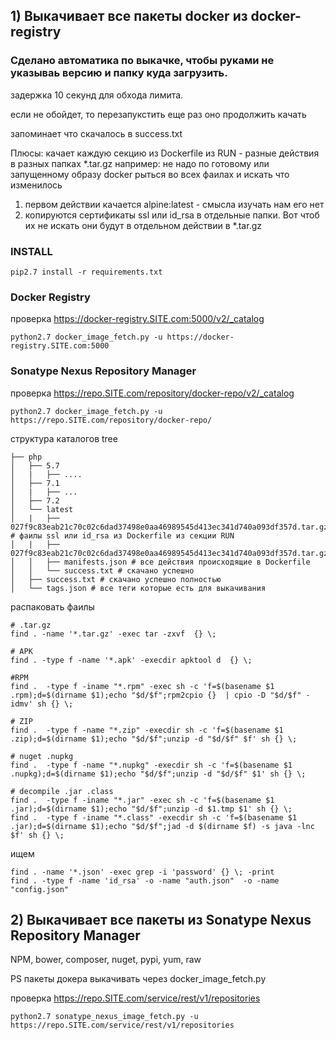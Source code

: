 ## 1) Выкачивает все пакеты docker из docker-registry

### Сделано автоматика по выкачке, чтобы руками не указываь версию и папку куда загрузить.

задержка 10 секунд для обхода лимита. 

если не обойдет, то перезапукстить еще раз оно продолжить качать

запоминает что скачалось в success.txt



Плюсы: качает каждую секцию  из Dockerfile из RUN - разные действия в разных папках *.tar.gz
например:
не надо по готовому или запущенному образу docker рыться во всех фаилах и искать что изменилось
1) первом действии качается alpine:latest - смысла изучать нам его нет
2) копируются сертификаты ssl или id_rsa в отдельные папки. Вот чтоб их не искать они будут в отдельном действии в *.tar.gz

### INSTALL

```
pip2.7 install -r requirements.txt 
```


###  Docker Registry

проверка https://docker-registry.SITE.com:5000/v2/_catalog

```
python2.7 docker_image_fetch.py -u https://docker-registry.SITE.com:5000
```

###  Sonatype Nexus Repository Manager

проверка https://repo.SITE.com/repository/docker-repo/v2/_catalog

```
python2.7 docker_image_fetch.py -u https://repo.SITE.com/repository/docker-repo/
```

структура каталогов tree

```
├── php
│   ├── 5.7
│   |   ├── ....
│   ├── 7.1
│   |   ├── ...
│   ├── 7.2
│   └── latest
│   |   ├── 027f9c83eab21c70c02c6dad37498e0aa46989545d413ec341d740a093df357d.tar.gz # фаилы ssl или id_rsa из Dockerfile из секции RUN
│   |   ├── 027f9c83eab21c70c02c6dad37498e0aa46989545d413ec341d740a093df357d.tar.gz
│   │   ├── manifests.json # все действия происходящие в Dockerfile
│   │   └── success.txt # скачано успешно
│   ├── success.txt # скачано успешно полностью
│   └── tags.json # все теги которые есть для выкачивания
```

распаковать фаилы
```
# .tar.gz
find . -name '*.tar.gz' -exec tar -zxvf  {} \;

# APK
find . -type f -name '*.apk' -execdir apktool d  {} \;

#RPM
find .  -type f -iname "*.rpm" -exec sh -c 'f=$(basename $1 .rpm);d=$(dirname $1);echo "$d/$f";rpm2cpio {}  | cpio -D "$d/$f" -idmv' sh {} \;

# ZIP
find .  -type f -name "*.zip" -execdir sh -c 'f=$(basename $1 .zip);d=$(dirname $1);echo "$d/$f";unzip -d "$d/$f" $f' sh {} \;

# nuget .nupkg
find .  -type f -name "*.nupkg" -execdir sh -c 'f=$(basename $1 .nupkg);d=$(dirname $1);echo "$d/$f";unzip -d "$d/$f" $1' sh {} \;

# decompile .jar .class
find .  -type f -iname "*.jar" -exec sh -c 'f=$(basename $1 .jar);d=$(dirname $1);echo "$d/$f";unzip -d $1.tmp $1' sh {} \;
find .  -type f -iname "*.class" -execdir sh -c 'f=$(basename $1 .jar);d=$(dirname $1);echo "$d/$f";jad -d $(dirname $f) -s java -lnc $f' sh {} \;
```


ищем

```
find . -name '*.json' -exec grep -i 'password' {} \; -print
find . -type f -name 'id_rsa' -o -name "auth.json"  -o -name "config.json" 
```


## 2) Выкачивает все пакеты из Sonatype Nexus Repository Manager

NPM, bower, composer, nuget, pypi, yum, raw

PS пакеты докера выкачивать через docker_image_fetch.py

проверка https://repo.SITE.com/service/rest/v1/repositories

```
python2.7 sonatype_nexus_image_fetch.py -u https://repo.SITE.com/service/rest/v1/repositories
```

